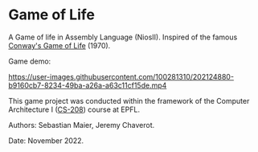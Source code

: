 # Game of Life

A Game of life in Assembly Language (NiosII). Inspired of the famous [Conway's Game of Life](https://en.wikipedia.org/wiki/Conway%27s_Game_of_Life) (1970).

Game demo:

https://user-images.githubusercontent.com/100281310/202124880-b9160cb7-8234-49ba-a26a-a63c11cf15de.mp4


This game project was conducted within the framework of the Computer Architecture I ([CS-208](https://edu.epfl.ch/coursebook/fr/computer-architecture-i-CS-208)) course at EPFL.

Authors: Sebastian Maier, Jeremy Chaverot.

Date: November 2022.

